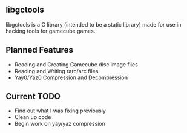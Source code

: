 ## libgctools
libgctools is a C library (intended to be a static library) made for use in hacking tools for gamecube games.

## Planned Features
 - Reading and Creating Gamecube disc image files
 - Reading and Writing rarc/arc files
 - Yay0/Yaz0 Compression and Decompression

## Current TODO
 - Find out what I was fixing previously
 - Clean up code
 - Begin work on yay/yaz compression